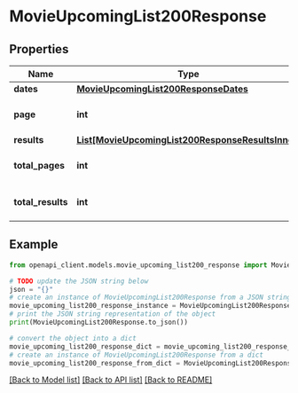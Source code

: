 # MovieUpcomingList200Response


## Properties

Name | Type | Description | Notes
------------ | ------------- | ------------- | -------------
**dates** | [**MovieUpcomingList200ResponseDates**](MovieUpcomingList200ResponseDates.md) |  | [optional] 
**page** | **int** |  | [optional] [default to 0]
**results** | [**List[MovieUpcomingList200ResponseResultsInner]**](MovieUpcomingList200ResponseResultsInner.md) |  | [optional] 
**total_pages** | **int** |  | [optional] [default to 0]
**total_results** | **int** |  | [optional] [default to 0]

## Example

```python
from openapi_client.models.movie_upcoming_list200_response import MovieUpcomingList200Response

# TODO update the JSON string below
json = "{}"
# create an instance of MovieUpcomingList200Response from a JSON string
movie_upcoming_list200_response_instance = MovieUpcomingList200Response.from_json(json)
# print the JSON string representation of the object
print(MovieUpcomingList200Response.to_json())

# convert the object into a dict
movie_upcoming_list200_response_dict = movie_upcoming_list200_response_instance.to_dict()
# create an instance of MovieUpcomingList200Response from a dict
movie_upcoming_list200_response_from_dict = MovieUpcomingList200Response.from_dict(movie_upcoming_list200_response_dict)
```
[[Back to Model list]](../README.md#documentation-for-models) [[Back to API list]](../README.md#documentation-for-api-endpoints) [[Back to README]](../README.md)


